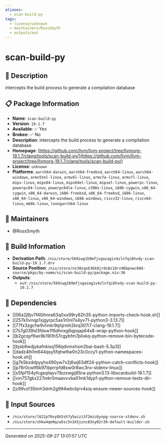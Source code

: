 ```yaml
---
aliases:
  - scan-build-py
tags:
  - license/unknown
  - maintainers/RossSmyth
  - outputs/out
---
```


# scan-build-py

## 📝 Description

intercepts the build process to generate a compilation database

## 📋 Package Information

- **Name**: `scan-build-py`
- **Version**: `19.1.7`
- **Available**: ✅ Yes
- **Broken**: ✅ No
- **Description**: intercepts the build process to generate a compilation database
- **Homepage**: [https://github.com/llvm/llvm-project/tree/llvmorg-19.1.7/clang/tools/scan-build-py/](https://github.com/llvm/llvm-project/tree/llvmorg-19.1.7/clang/tools/scan-build-py/)
- **License**: `unknown`
- **Platforms**: `aarch64-darwin`, `aarch64-freebsd`, `aarch64-linux`, `aarch64-windows`, `armv5tel-linux`, `armv6l-linux`, `armv7a-linux`, `armv7l-linux`, `mips-linux`, `mips64-linux`, `mips64el-linux`, `mipsel-linux`, `powerpc-linux`, `powerpc64-linux`, `powerpc64le-linux`, `s390x-linux`, `i686-cygwin`, `x86_64-cygwin`, `x86_64-darwin`, `i686-freebsd`, `x86_64-freebsd`, `i686-linux`, `x86_64-linux`, `x86_64-windows`, `i686-windows`, `riscv32-linux`, `riscv64-linux`, `m68k-linux`, `loongarch64-linux`
## 👥 Maintainers

- @RossSmyth


## 🔧 Build Information

- **Derivation Path**: `/nix/store/569iwg1b9mfjvgazagiv4zln7qi6hvdy-scan-build-py-19.1.7.drv`
- **Source Position**: `/nix/store/ns30sqxb36k8jrds8z18rv96bpnwc60d-source/pkgs/by-name/sc/scan-build-py/package.nix:36`
- **Outputs**:
  - `out`:  `/nix/store/569iwg1b9mfjvgazagiv4zln7qi6hvdy-scan-build-py-19.1.7`

## 🔗 Dependencies

- [[06a2j9jv7f40ihnra63q0xx99ry62h35-python-imports-check-hook.sh]]
- [[257k0vnqp1xjgyrpc5as1r0nl7s4yv71-python3-3.13.7]]
- [[77fx3zgcfw9vhnkr9qhjrmh2krq307i7-clang-19.1.7]]
- [[7s7g039id3fdxw1f6dhnxg6qpqap64x8-wrap-python-hook]]
- [[b2gcqyf6wr8k19l1h57cgybfm7plixkq-python-remove-bin-bytecode-hook]]
- [[bjsb6wdjykafnkixq156qdvmxhsm2bai-bash-5.3p3]]
- [[dadz4lh1m644qsy5fqhw6w0n23c0ccy1-python-namespaces-hook.sh]]
- [[g7k5bzddpyyhs490yw7x2j6wj63dlf24-python-catch-conflicts-hook]]
- [[p76r0cwlf6k97ibprrpfd8xw0r8wc3nx-stdenv-linux]]
- [[s5fpf154yfcgsqilayv7lbzxwgij65ra-python3.13-libscanbuild-19.1.7]]
- [[vm757gkx227mkr0maavvvba01mk1dyp1-python-remove-tests-dir-hook]]
- [[z99vzf35iinh3dnh2g994wbcbjrv4siq-ensure-newer-sources-hook]]

## 📁 Input Sources

- `/nix/store/l622p70vy8k5sh7y5wizi5f2mic6ynpg-source-stdenv.sh`
- `/nix/store/shkw4qm9qcw5sc5n1k5jznc83ny02r39-default-builder.sh`

---
*Generated on 2025-09-27 13:01:57 UTC*
